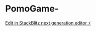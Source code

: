# PomoGame-

[Edit in StackBlitz next generation editor ⚡️](https://stackblitz.com/~/github.com/hldrian/PomoGame-)
